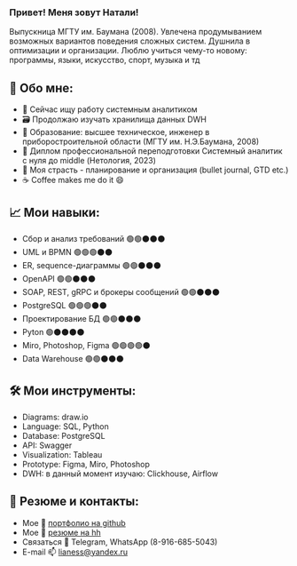 ### Привет! Меня зовут Натали! 
Выпускница МГТУ им. Баумана (2008).
Увлечена продумыванием возможных вариантов поведения сложных систем.
Душнила в оптимизации и организации.
Люблю учиться чему-то новому: программы, языки, искусство, спорт, музыка и тд

## 🌱 Обо мне:
- 🔭 Сейчас ищу работу системным аналитиком
- 🗃 Продолжаю изучать хранилища данных DWH
- 📘 Образование: высшее техническое, инженер в приборостроительной области (МГТУ им. Н.Э.Баумана, 2008)
- 📗 Диплом профессиональной переподготовки Системный аналитик с нуля до
middle (Нетология, 2023)
- 💜 Моя страсть - планирование и организация (bullet journal, GTD etc.)
- ☕ Coffee makes me do it 😄

## 📈 Мои навыки:
- Сбор и анализ требований 🟢🟢⚫⚫⚫
- UML и BPMN 🟢🟢🟢⚫⚫
- ER, sequence-диаграммы 🟢🟢⚫⚫⚫
- OpenAPI 🟢🟢⚫⚫⚫
- SOAP, REST, gRPC и брокеры сообщений 🟢🟢⚫⚫⚫
- PostgreSQL 🟢🟢🟢⚫⚫
- Проектирование БД 🟢🟢⚫⚫⚫
- Pyton 🟢⚫⚫⚫⚫
- Miro, Photoshop, Figma 🟢🟢🟢🟢⚫
- Data Warehouse 🟢🟢⚫⚫⚫

## 🛠️ Мои инструменты:
- Diagrams: draw.io
- Language: SQL, Python
- Database: PostgreSQL
- API: Swagger
- Visualization: Tableau 
- Prototype: Figma, Miro, Photoshop
- DWH: в данный момент изучаю: Clickhouse, Airflow

## 📝 Резюме и контакты:
- Мое 📒 [портфолио на github](https://github.com/nataliashved/portfolio)
- Мое 📄 [резюме на hh](https://hh.ru/applicant/resumes/view?resume=cf08af13ff0afa19d60039ed1f533350357970)
- Связаться 📱 Telegram, WhatsApp (8-916-685-5043)
- E-mail 📫 lianess@yandex.ru

